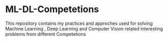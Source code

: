 # ML-DL-Competetions
This repository contains my practices and approches used for solving Machine Learning , Deep Learning and Computer Vision related interesting problems from different Competetions
